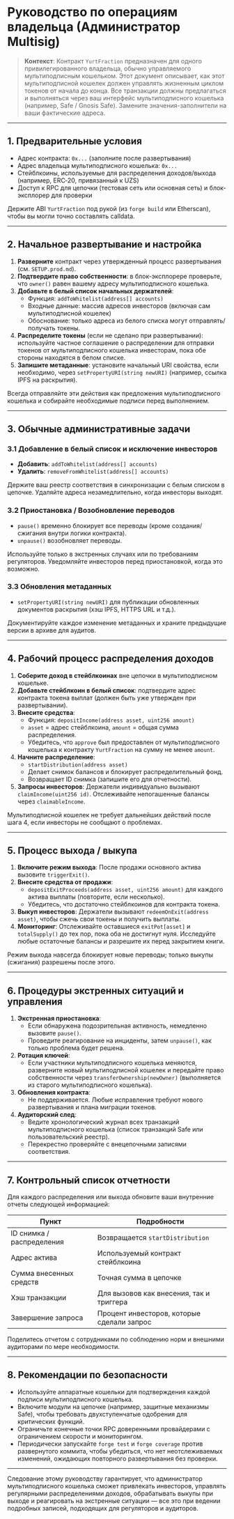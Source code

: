 # Руководство по операциям владельца (Администратор Multisig)

> **Контекст**: Контракт `YurtFraction` предназначен для одного привилегированного владельца, обычно управляемого мультиподписным кошельком. Этот документ описывает, как этот мультиподписной кошелек должен управлять жизненным циклом токенов от начала до конца. Все транзакции должны предлагаться и выполняться через ваш интерфейс мультиподписного кошелька (например, Safe / Gnosis Safe). Замените значения-заполнители на ваши фактические адреса.

---

## 1. Предварительные условия

- Адрес контракта: `0x...` (заполните после развертывания)
- Адрес владельца мультиподписного кошелька: `0x...`
- Стейблкоины, используемые для распределения доходов/выхода (например, ERC‑20, привязанный к UZS)
- Доступ к RPC для цепочки (тестовая сеть или основная сеть) и блок-эксплорер для проверки

Держите ABI `YurtFraction` под рукой (из `forge build` или Etherscan), чтобы вы могли точно составлять calldata.

---

## 2. Начальное развертывание и настройка

1. **Разверните** контракт через утвержденный процесс развертывания (см. `SETUP.prod.md`).
2. **Подтвердите право собственности**: в блок-эксплорере проверьте, что `owner()` равен вашему адресу мультиподписного кошелька.
3. **Добавьте в белый список начальных держателей**:
   - Функция: `addToWhitelist(address[] accounts)`
   - Входные данные: массив адресов инвесторов (включая сам мультиподписной кошелек)
   - Обоснование: только адреса из белого списка могут отправлять/получать токены.
4. **Распределите токены** (если не сделано при развертывании): используйте частное соглашение о распределении для отправки токенов от мультиподписного кошелька инвесторам, пока обе стороны находятся в белом списке.
5. **Запишите метаданные**: установите начальный URI свойства, если необходимо, через `setPropertyURI(string newURI)` (например, ссылка IPFS на раскрытия).

Всегда отправляйте эти действия как предложения мультиподписного кошелька и собирайте необходимые подписи перед выполнением.

---

## 3. Обычные административные задачи

### 3.1 Добавление в белый список и исключение инвесторов

- **Добавить**: `addToWhitelist(address[] accounts)`
- **Удалить**: `removeFromWhitelist(address[] accounts)`

Держите ваш реестр соответствия в синхронизации с белым списком в цепочке. Удаляйте адреса незамедлительно, когда инвесторы выходят.

### 3.2 Приостановка / Возобновление переводов

- `pause()` временно блокирует все переводы (кроме создания/сжигания внутри логики контракта).
- `unpause()` возобновляет переводы.

Используйте только в экстренных случаях или по требованиям регуляторов. Уведомляйте инвесторов перед приостановкой, когда это возможно.

### 3.3 Обновления метаданных

- `setPropertyURI(string newURI)` для публикации обновленных документов раскрытия (хэш IPFS, HTTPS URL и т.д.).

Документируйте каждое изменение метаданных и храните предыдущие версии в архиве для аудитов.

---

## 4. Рабочий процесс распределения доходов

1. **Соберите доход в стейблкоинах** вне цепочки в мультиподписном кошельке.
2. **Добавьте стейблкоин в белый список**: подтвердите адрес контракта токена выплат (должен быть уже утвержден при развертывании).
3. **Внесите средства**:
   - Функция: `depositIncome(address asset, uint256 amount)`
   - `asset` = адрес стейблкоина, `amount` = общая сумма распределения.
   - Убедитесь, что `approve` был предоставлен от мультиподписного кошелька к контракту `YurtFraction` на сумму не менее `amount`.
4. **Начните распределение**:
   - `startDistribution(address asset)`
   - Делает снимок балансов и блокирует распределительный фонд.
   - Возвращает ID снимка (запишите его для отчетности).
5. **Запросы инвесторов**: Держатели индивидуально вызывают `claimIncome(uint256 id)`. Отслеживайте непогашенные балансы через `claimableIncome`.

Мультиподписной кошелек не требует дальнейших действий после шага 4, если инвесторы не сообщают о проблемах.

---

## 5. Процесс выхода / выкупа

1. **Включите режим выхода**: После продажи основного актива вызовите `triggerExit()`.
2. **Внесите средства от продажи**:
   - `depositExitProceeds(address asset, uint256 amount)` для каждого актива выплаты (повторите, если несколько).
   - Убедитесь, что достаточно стейблкоинов для контракта токена.
3. **Выкуп инвесторов**: Держатели вызывают `redeemOnExit(address asset)`, чтобы сжечь свои токены и получить выплаты.
4. **Мониторинг**: Отслеживайте оставшиеся `exitPot[asset]` и `totalSupply()` до тех пор, пока оба не достигнут нуля. Исследуйте любые остаточные балансы и разрешите их перед закрытием книги.

Режим выхода навсегда блокирует новые переводы; только выкупы (сжигания) разрешены после этого.

---

## 6. Процедуры экстренных ситуаций и управления

1. **Экстренная приостановка**:
   - Если обнаружена подозрительная активность, немедленно вызовите `pause()`.
   - Проведите реагирование на инциденты, затем `unpause()`, как только проблема будет решена.
2. **Ротация ключей**:
   - Если участники мультиподписного кошелька меняются, разверните новый мультиподписной кошелек и передайте право собственности через `transferOwnership(newOwner)` (выполняется из старого мультиподписного кошелька).
3. **Обновления контракта**:
   - Не поддерживается. Любые исправления требуют нового развертывания и плана миграции токенов.
4. **Аудиторский след**:
   - Ведите хронологический журнал всех транзакций мультиподписного кошелька (список транзакций Safe или пользовательский реестр).
   - Перекрестно проверяйте с внецепочными записями соответствия.

---

## 7. Контрольный список отчетности

Для каждого распределения или выхода обновите ваши внутренние отчеты следующей информацией:

| Пункт | Подробности |
|-------|-------------|
| ID снимка / распределения | Возвращается `startDistribution` |
| Адрес актива | Используемый контракт стейблкоина |
| Сумма внесенных средств | Точная сумма в цепочке |
| Хэш транзакции | Для вызовов как внесения, так и триггера |
| Завершение запроса | Процент инвесторов, которые сделали запрос |

Поделитесь отчетом с сотрудниками по соблюдению норм и внешними аудиторами по мере необходимости.

---

## 8. Рекомендации по безопасности

- Используйте аппаратные кошельки для подтверждения каждой подписи мультиподписного кошелька.
- Включите модули на цепочке (например, защитные механизмы Safe), чтобы требовать двухступенчатые одобрения для критических функций.
- Ограничьте конечные точки RPC доверенными провайдерами с ограничением скорости и мониторингом.
- Периодически запускайте `forge test` и `forge coverage` против развернутого коммита, чтобы убедиться, что нет неотслеживаемых изменений, ожидающих повторного развертывания без проверки.

---

Следование этому руководству гарантирует, что администратор мультиподписного кошелька сможет привлекать инвесторов, управлять регулярными распределениями доходов, обрабатывать выкупы при выходе и реагировать на экстренные ситуации — все это при ведении подробных записей, подходящих для регуляторов и аудиторов.
